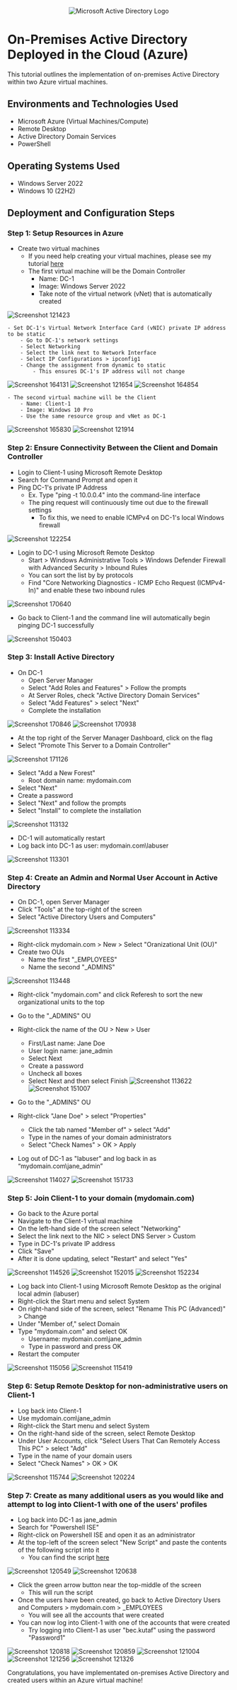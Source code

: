 <p align="center">
<img src="https://i.imgur.com/pU5A58S.png" alt="Microsoft Active Directory Logo"/>
</p>

<h1>On-Premises Active Directory Deployed in the Cloud (Azure)</h1>
This tutorial outlines the implementation of on-premises Active Directory within two Azure virtual machines.<br/>


<h2>Environments and Technologies Used</h2>

- Microsoft Azure (Virtual Machines/Compute)
- Remote Desktop
- Active Directory Domain Services
- PowerShell

<h2>Operating Systems Used </h2>

- Windows Server 2022
- Windows 10 (22H2)


<h2>Deployment and Configuration Steps</h2>

<h3>Step 1: Setup Resources in Azure</h3>

- Create two virtual machines
	- If you need help creating your virtual machines, please see my tutorial [here](https://github.com/Princess-A1/virtual-machine)
	- The first virtual machine will be the Domain Controller
		- Name: DC-1
		- Image: Windows Server 2022
		- Take note of the virtual network (vNet) that is automatically created
       
![Screenshot  121423](https://github.com/user-attachments/assets/456fadd3-2135-4433-b2bc-bb4b8f377164)

	- Set DC-1's Virtual Network Interface Card (vNIC) private IP address to be static
		- Go to DC-1's network settings
		- Select Networking
		- Select the link next to Network Interface
		- Select IP Configurations > ipconfig1
		- Change the assignment from dynamic to static 
			- This ensures DC-1's IP address will not change
	   
![Screenshot 164131](https://github.com/user-attachments/assets/2bf567f4-cd8c-4541-9f4f-cc93b06977a0)
![Screenshot 121654](https://github.com/user-attachments/assets/eaaff192-1aab-4632-8480-4bd66d41639f)
![Screenshot 164854](https://github.com/user-attachments/assets/a765d83a-a41a-401a-b34f-70c124a5f0b4)


	- The second virtual machine will be the Client
		- Name: Client-1
		- Image: Windows 10 Pro
		- Use the same resource group and vNet as DC-1

![Screenshot 165830](https://github.com/user-attachments/assets/7e807ceb-b8bf-4c7e-93ef-215812e01cce)
![Screenshot 121914](https://github.com/user-attachments/assets/092e07e1-5b4c-45bf-8e1f-bcc7bc17c41b)


<h3>Step 2: Ensure Connectivity Between the Client and Domain Controller</h3>

- Login to Client-1 using Microsoft Remote Desktop
- Search for Command Prompt and open it
- Ping DC-1's private IP Address
	- Ex. Type "ping -t 10.0.0.4" into the command-line interface
	- The ping request will continuously time out due to the firewall settings
		- To fix this, we need to enable ICMPv4 on DC-1's local Windows firewall
  
![Screenshot 122254](https://github.com/user-attachments/assets/24c0a6a5-b8b9-4b9a-8b1f-a814a4b2004b)

	
- Login to DC-1 using Microsoft Remote Desktop
	- Start > Windows Administrative Tools > Windows Defender Firewall with Advanced Security > Inbound Rules
	- You can sort the list by by protocols
	- Find "Core Networking Diagnostics - ICMP Echo Request (ICMPv4-In)" and enable these two inbound rules

![Screenshot 170640](https://github.com/user-attachments/assets/def42f9d-24c5-4d93-adab-fc5f30e19de2)

- Go back to Client-1 and the command line will automatically begin pinging DC-1 successfully
    
![Screenshot 150403](https://github.com/user-attachments/assets/1a97a7a1-8d68-4e14-8e83-3d0f896539b7)


<h3>Step 3: Install Active Directory</h3>

- On DC-1
	- Open Server Manager
	- Select "Add Roles and Features" > Follow the prompts
	- At Server Roles, check "Active Directory Domain Services"
	- Select "Add Features" > select "Next"
	- Complete the installation

![Screenshot 170846](https://github.com/user-attachments/assets/da0c7903-627a-4f6a-89b4-3a36ab147961)
![Screenshot 170938](https://github.com/user-attachments/assets/ab870e25-aeae-447a-b5f0-2eeb106f74b1)

- At the top right of the Server Manager Dashboard, click on the flag
- Select "Promote This Server to a Domain Controller"

![Screenshot 171126](https://github.com/user-attachments/assets/751397ff-b7f8-46bd-9990-88e97ee817a6)
	
- Select "Add a New Forest"
 	- Root domain name: mydomain.com
- Select "Next"
- Create a password
- Select "Next" and follow the prompts
- Select "Install" to complete the installation

![Screenshot 113132](https://github.com/user-attachments/assets/76cef94d-ad36-4130-a9dc-b32c7e4a52e1)
	
- DC-1 will automatically restart
- Log back into DC-1 as user: mydomain.com\labuser               

![Screenshot 113301](https://github.com/user-attachments/assets/6b9399af-9126-4262-bafa-356506d2e97a)


<h3>Step 4: Create an Admin and Normal User Account in Active Directory </h3>
     
- On DC-1, open Server Manager
- Click "Tools" at the top-right of the screen
- Select "Active Directory Users and Computers"

![Screenshot 113334](https://github.com/user-attachments/assets/f4857405-5f84-49a5-aea9-914fd95b15dc)
	
- Right-click mydomain.com > New > Select "Oranizational Unit (OU)"
- Create two OUs
	- Name the first "_EMPLOYEES"
	- Name the second "_ADMINS"
	
![Screenshot 113448](https://github.com/user-attachments/assets/88add553-2cc8-4ae9-ba3e-c6987be62723)
	
- Right-click "mydomain.com" and click Referesh to sort the new organizational units to the top
- Go to the "_ADMINS" OU
- Right-click the name of the OU > New > User
	- First/Last name: Jane Doe
	- User login name: jane_admin
	- Select Next
	- Create a password
	- Uncheck all boxes
	- Select Next and then select Finish
![Screenshot 113622](https://github.com/user-attachments/assets/20b8f246-7700-4195-8df4-313aa2fcb15b)
![Screenshot 151007](https://github.com/user-attachments/assets/54dc60bb-8974-4bb0-84ab-b99ce7994c06)


- Go to the "_ADMINS" OU
- Right-click "Jane Doe" > select "Properties"
	- Click the tab named "Member of" > select "Add"
	- Type in the names of your domain administrators
	- Select "Check Names" > OK > Apply
- Log out of DC-1 as "labuser" and log back in as “mydomain.com\jane_admin”

![Screenshot 114027](https://github.com/user-attachments/assets/27a9556e-d57c-4bef-987a-d65dcf2a47f3)
![Screenshot 151733](https://github.com/user-attachments/assets/b1b738e0-1026-4e20-a64e-ebe334cc3ea5)

 

<h3>Step 5: Join Client-1 to your domain (mydomain.com)
</h3>

- Go back to the Azure portal
- Navigate to the Client-1 virtual machine
- On the left-hand side of the screen select "Networking"
- Select the link next to the NIC > select DNS Server > Custom
- Type in DC-1's private IP address
- Click "Save"
- After it is done updating, select "Restart" and select "Yes"

![Screenshot 114526](https://github.com/user-attachments/assets/b808428b-11c4-4863-b89c-050535ea28d8)
![Screenshot 152015](https://github.com/user-attachments/assets/30c4ccae-dc55-4051-aaf2-059a679d2304)
![Screenshot 152234](https://github.com/user-attachments/assets/478c0e57-4158-4b45-9d71-e0ba91e41639)


- Log back into Client-1 using Microsoft Remote Desktop as the original local admin (labuser)
- Right-click the Start menu and select System
- On right-hand side of the screen, select "Rename This PC (Advanced)" > Change
- Under "Member of," select Domain
- Type "mydomain.com" and select OK
	- Username: mydomain.com\jane_admin
	- Type in password and press OK
- Restart the computer 			

![Screenshot 115056](https://github.com/user-attachments/assets/f7370d9a-6820-4ef8-a5bf-2f7fea5b3ecc)
![Screenshot 115419](https://github.com/user-attachments/assets/780c5a34-b2f3-427e-b880-1f5321c173b9)


<h3>Step 6: Setup Remote Desktop for non-administrative users on Client-1
</h3>

- Log back into Client-1
- Use mydomain.com\jane_admin
- Right-click the Start menu and select System
- On the right-hand side of the screen, select Remote Desktop
- Under User Accounts, click "Select Users That Can Remotely Access This PC" > select "Add"
- Type in the name of your domain users
- Select "Check Names" > OK > OK

![Screenshot 115744](https://github.com/user-attachments/assets/afb999ed-1845-4610-971c-d678acf853da)
![Screenshot 120224](https://github.com/user-attachments/assets/391b455b-f95b-4d58-b687-15f9154ec2ca)


<h3>Step 7: Create as many additional users as you would like and attempt to log into Client-1 with one of the users' profiles
</h3>

- Log back into DC-1 as jane_admin
- Search for "Powershell ISE"
- Right-click on Powershell ISE and open it as an administrator
- At the top-left of the screen select "New Script" and paste the contents of the following script into it
	- You can find the script [here](https://github.com/joshmadakor1/AD_PS/blob/master/Generate-Names-Create-Users.ps1)

![Screenshot 120549](https://github.com/user-attachments/assets/73ed5905-fbf2-4c72-a206-841fc4a5fd29)
![Screenshot 120638](https://github.com/user-attachments/assets/49f7e337-1380-415f-af89-2b599776fd31)

- Click the green arrow button near the top-middle of the screen
	- This will run the script
- Once the users have been created, go back to Active Directory Users and Computers > mydomain.com > _EMPLOYEES
	- You will see all the accounts that were created
- You can now log into Client-1 with one of the accounts that were created
	- Try logging into Client-1 as user "bec.kutaf" using the password "Password1"

![Screenshot 120818](https://github.com/user-attachments/assets/747d3200-75bb-485b-b76d-82678dea1933)
![Screenshot 120859](https://github.com/user-attachments/assets/cd4dddc4-f674-4917-a1a0-0647a793c445)
![Screenshot 121004](https://github.com/user-attachments/assets/101851a9-a888-44ba-80b7-77dc1bdcde1a)
![Screenshot 121256](https://github.com/user-attachments/assets/af6d25ee-e184-4866-8350-b38d02a73073)
![Screenshot 121326](https://github.com/user-attachments/assets/b33a4c47-b1eb-48c3-a6db-12e672e32966)


Congratulations, you have implementated on-premises Active Directory and created users within an Azure virtual machine!
